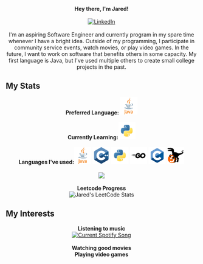 
<p align=”center”>
<!---GIF here-->
</p>
<p align="center">
  <b>Hey there, I'm Jared!</b><br>
  <br>
<a href="https://www.linkedin.com/in/mcdonaldjx" target="_blank"><align = "center"><img alt="LinkedIn" src="https://img.shields.io/badge/LinkedIn-blue?style=plastic&logo=linkedin"></a><br><br>
  I'm an aspiring Software Engineer and currently program in my spare time whenever I have a bright idea. Outside of my programming, I participate in community service events, watch movies, or play video games. In the future, I want to work on software that benefits others in some capacity. My first language is Java, but I've used multiple others to create small college projects in the past. 
</p>

<h2><b>My Stats</b></h2>
<p align="center">
  <b>Preferred Language: </b> <a href="https://github.com/mcdonaldjx?tab=repositories&q=&type=&language=java&sort=" target="_blank"> <img src="https://raw.githubusercontent.com/github/explore/5b3600551e122a3277c2c5368af2ad5725ffa9a1/topics/java/java.png" alt="Java" width="45" height="45"/> </a><br><br>
  <b>Currently Learning:</b><img src="https://raw.githubusercontent.com/github/explore/80688e429a7d4ef2fca1e82350fe8e3517d3494d/topics/python/python.png" alt="Python" width="45" height="45"/><br><br>
  <b>Languages I've used:</b><img src="https://raw.githubusercontent.com/github/explore/5b3600551e122a3277c2c5368af2ad5725ffa9a1/topics/java/java.png" alt="Java" width="45" height="45"/> <img src="https://raw.githubusercontent.com/github/explore/180320cffc25f4ed1bbdfd33d4db3a66eeeeb358/topics/cpp/cpp.png" alt="C++" width="45" height="45"/> <img src="https://raw.githubusercontent.com/github/explore/80688e429a7d4ef2fca1e82350fe8e3517d3494d/topics/python/python.png" alt="Python" width="45" height="45"/> <img src="https://raw.githubusercontent.com/github/explore/80688e429a7d4ef2fca1e82350fe8e3517d3494d/topics/go/go.png" alt="Go" width="45" height="45"/> <img src="https://raw.githubusercontent.com/github/explore/f3e22f0dca2be955676bc70d6214b95b13354ee8/topics/c/c.png" alt="C" width="45" height="45"/> <img src="https://raw.githubusercontent.com/github/explore/80688e429a7d4ef2fca1e82350fe8e3517d3494d/topics/perl/perl.png" alt="Perl" width="45" height="45"/><br><br>
  <a href="https://github.com/anuraghazra/github-readme-stats"><img align="center" src="https://github-readme-stats.vercel.app/api/top-langs/?username=mcdonaldjx&layout=compact&theme=github_dark&langs_count=6" /></a>
  <!--GitHub Language breakdown--><br><br>
  <b>Leetcode Progress</b><br>
  <img title="Jared's LeetCode Stats" alt="Jared's LeetCode Stats" src="https://leetcard.jacoblin.cool/jayto?theme=dark&border=1&animation=true&hide=ranking,username" />
</p>
<h2>My Interests</h2>
<p align="center">
  <b>Listening to music</b><br>
 <a href="https://open.spotify.com/user/wkuy4zsfubohdyuscjg4erfnw">
  <img src="https://novatorem-mcdonaldjx.vercel.app/api/spotify?theme=dark&scan=true&border_color=ffffff" alt="Current Spotify Song">
</a><br><br>
  <b>Watching good movies</b><br>
  <b>Playing video games</b>
</p>
